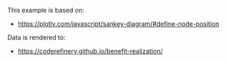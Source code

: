 This example is based on:
- https://plotly.com/javascript/sankey-diagram/#define-node-position

Data is rendered to:
- https://coderefinery.github.io/benefit-realization/
